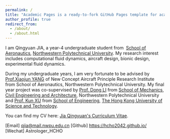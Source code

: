 ```yaml
---
permalink: /
title: "Academic Pages is a ready-to-fork GitHub Pages template for academic personal websites"
author_profile: true
redirect_from: 
  - /about/
  - /about.html
---
```


I am Qingyuan JIA, a year-4 undergraduate student from  [School of Aeronautics](https://hangkong.nwpu.edu.cn/), [Northwestern Polytechnical University](https://www.nwpu.edu.cn/). My research interest includes computational fluid dynamics, aircraft design, bionic design, experimental fluid dynamics.

During my undergraduate years, I am very fortunate to be advised by [Prof.Xiaojun YANG](https://teacher.nwpu.edu.cn/2020010056.html) of New Concept Aircraft Principle Research Institute from School of Aeronautics, Northwestern Polytechnical University. My final year project was co-supervised by [Prof. Dong LI](https://teacher.nwpu.edu.cn/lidong.html) from [School of Mechanics, Civil Engineering and Architecture](https://tujian.nwpu.edu.cn/), Northwestern Polytechnical University and [Prof. Kun XU](https://seng.hkust.edu.hk/about/people/faculty/kun-xu) from [School of Engineering](https://seng.hkust.edu.hk/), [The Hong Kong University of Science and Technology](https://hkust.edu.hk/).

You can find my CV here: [Jia Qingyuan's Curriculum Vitae](../assets/Curriculum_Vitae.pdf).

[Email] qjia@mail.nwpu.edu.cn
[Github] https://hcho2042.github.io/
[Wechat] Astrologer_HCHO
